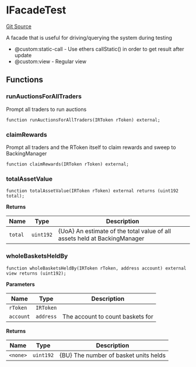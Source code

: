 # IFacadeTest
[Git Source](https://github.com/larrythecucumber321/protocol/blob/3222eb21fbb20ddd3d3fa2233072dfa96ea3e340/contracts/interfaces/IFacadeTest.sol)

A facade that is useful for driving/querying the system during testing
- @custom:static-call - Use ethers callStatic() in order to get result after update
- @custom:view - Regular view


## Functions
### runAuctionsForAllTraders

Prompt all traders to run auctions


```solidity
function runAuctionsForAllTraders(IRToken rToken) external;
```

### claimRewards

Prompt all traders and the RToken itself to claim rewards and sweep to BackingManager


```solidity
function claimRewards(IRToken rToken) external;
```

### totalAssetValue


```solidity
function totalAssetValue(IRToken rToken) external returns (uint192 total);
```
**Returns**

|Name|Type|Description|
|----|----|-----------|
|`total`|`uint192`|{UoA} An estimate of the total value of all assets held at BackingManager|


### wholeBasketsHeldBy


```solidity
function wholeBasketsHeldBy(IRToken rToken, address account) external view returns (uint192);
```
**Parameters**

|Name|Type|Description|
|----|----|-----------|
|`rToken`|`IRToken`||
|`account`|`address`|The account to count baskets for|

**Returns**

|Name|Type|Description|
|----|----|-----------|
|`<none>`|`uint192`|{BU} The number of basket units helds|



